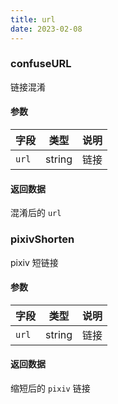 ```yaml
---
title: url
date: 2023-02-08
---
```


### confuseURL

链接混淆

#### 参数

| 字段          | 类型  | 说明       |
| ------------- | ----- | ---------- |
| `url`     | string | 链接     |

#### 返回数据

混淆后的 `url`

### pixivShorten

pixiv 短链接

#### 参数

| 字段          | 类型  | 说明       |
| ------------- | ----- | ---------- |
| `url`     | string | 链接     |

#### 返回数据

缩短后的 `pixiv` 链接
